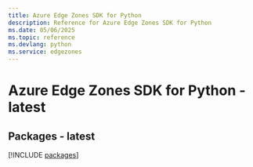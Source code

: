 ```yaml
---
title: Azure Edge Zones SDK for Python
description: Reference for Azure Edge Zones SDK for Python
ms.date: 05/06/2025
ms.topic: reference
ms.devlang: python
ms.service: edgezones
---
```

# Azure Edge Zones SDK for Python - latest
## Packages - latest
[!INCLUDE [packages](edge-zones-index.md)]